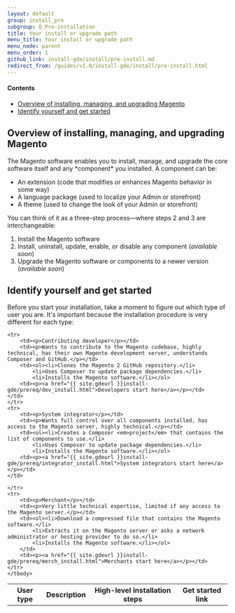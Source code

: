 ```yaml
---
layout: default
group: install_pre
subgroup: Q_Pre-installation
title: Your install or upgrade path
menu_title: Your install or upgrade path
menu_node: parent
menu_order: 1
github_link: install-gde/install/pre-install.md
redirect_from: /guides/v1.0/install-gde/install/pre-install.html
---
```


#### Contents

*	<a href="#install-overview-all">Overview of installing, managing, and upgrading Magento</a>
*	<a href="#install-overview-audience">Identify yourself and get started</a>

<h2 id="install-overview-all">Overview of installing, managing, and upgrading Magento</h2>
The Magento software enables you to install, manage, and upgrade the core software itself and any *component* you installed. A component can be:

*	An extension (code that modifies or enhances Magento behavior in some way)
*	A language package (used to localize your Admin or storefront)
*	A theme (used to change the look of your Admin or storefront)

You can think of it as a three-step process&mdash;where steps 2 and 3 are interchangeable:

1.	Install the Magento software
2.	Install, uninstall, update, enable, or disable any component (<em>available soon</em>)
3.	Upgrade the Magento software or components to a newer version (<em>available soon</em>)

<!-- This guide discusses installation. After you install Magento, you can manage components and upgrade as discussed in the following guides:

*	<a href="{{ site.gdeurl" }}comp-mgr/bk-compman-guide.html">Component Manager Guide</a>
*	<a href="{{ site.gdeurl }}upgrade/bk-upgrade-guide.html">Upgrade Guide</a> -->

<h2 id="install-overview-audience">Identify yourself and get started</h2>
Before you start your installation, take a moment to figure out which type of user you are. It's important because the installation procedure is very different for each type:

<table>
	<!-- <col width="25%">
	<col width="65%">
	<col width="10%"> -->
	<tbody>
		<tr>
			<th>User type</th>
			<th>Description</th>
			<th>High-level installation steps</th>
			<th>Get started link</th>
		</tr>
		
	
	<tr>
		<td><p>Contributing developer</p></td>
		<td><p>Wants to contribute to the Magento codebase, highly technical, has their own Magento development server, understands Composer and GitHub.</p></td>
		<td><ol><li>Clones the Magento 2 GitHub repository.</li>
			<li>Uses Composer to update package dependencies.</li>
			<li>Installs the Magento software.</li></ol>
		<td><p><a href="{{ site.gdeurl }}install-gde/prereq/dev_install.html">Developers start here</a></p></td>
	</td>
	</tr>
	<tr>
		<td><p>System integrator</p></td>
		<td><p>Wants full control over all components installed, has access to the Magento server, highly technical.</p></td>
		<td><ol><li>Creates a Composer <em>project</em> that contains the list of components to use.</li>
			<li>Uses Composer to update package dependencies.</li>
			<li>Installs the Magento software.</li></ol>
		<td><p><a href="{{ site.gdeurl }}install-gde/prereq/integrator_install.html">System integrators start here</a></p></td>
	</td>

	</tr>
	<tr>
		<td><p>Merchant</p></td>
		<td><p>Very little technical expertise, limited if any access to the Magento server.</p></td>
		<td><ol><li>Download a compressed file that contains the Magento software.</li>
			<li>Extracts it on the Magento server or asks a network administrator or hosting provider to do so.</li>
			<li>Installs the Magento software.</li></ol>
		</td>
		<td><p><a href="{{ site.gdeurl }}install-gde/prereq/merch_install.html">Merchants start here</a></p></td>
	</tr>
	</tbody>
</table>

<!-- #### Related topics
After you finish installing the Magento software, you can:

*	<a href="{{ site.gdeurl" }}comp-mgr/bk-compman-guide.html">Manage components</a>
*	<a href="{{ site.gdeurl }}upgrade/bk-upgrade-guide.html">Upgrade</a> -->

